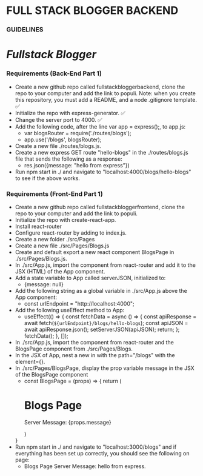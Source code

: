 # FULL STACK BLOGGER BACKEND

### GUIDELINES

# *Fullstack Blogger*

### Requirements (Back-End Part 1)
* Create a new github repo called fullstackbloggerbackend, clone the repo to your computer and add the link to populi. Note: when you create this repository, you must add a README, and a node .gitignore template. ✅
* Initialize the repo with express-generator. ✅
* Change the server port to 4000. ✅
* Add the following code, after the line var app = express();, to app.js:
  * var blogsRouter = require('./routes/blogs');
  * app.use('/blogs', blogsRouter);
* Create a new file ./routes/blogs.js.
* Create a new express GET route "hello-blogs" in the ./routes/blogs.js file that sends the following as a response:
  * res.json({message: "hello from express"})
* Run npm start in ./ and navigate to "localhost:4000/blogs/hello-blogs" to see if the above works.

### Requirements (Front-End Part 1)
* Create a new github repo called fullstackbloggerfrontend, clone the repo to your computer and add the link to populi.
* Initialize the repo with create-react-app.
* Install react-router
* Configure react-router by adding <BrowserRouter> to index.js.
* Create a new folder ./src/Pages
* Create a new file ./src/Pages/Blogs.js
* Create and default export a new react component BlogsPage in ./src/Pages/Blogs.js.
* In ./src/App.js, import the <Routes></Routes> component from react-router and add it to the JSX (HTML) of the App component. 
* Add a state variable to App called serverJSON, initialized to:
  * {message: null}
* Add the following string as a global variable in ./src/App.js above the App component:
  * const urlEndpoint =
  "http://localhost:4000";
* Add the following useEffect method to App:
  * useEffect(() => {
    const fetchData = async () => {
      const apiResponse = await fetch(`${urlEndpoint}/blogs/hello-blogs`);
      const apiJSON = await apiResponse.json();
      setServerJSON(apiJSON);
      return;
    };
    fetchData();
  }, []);
* In ./src/App.js, import the <Route> component from react-router and the BlogsPage component from ./src/Pages/Blogs.
* In the JSX of App, nest a new <Route> in <Routes> with the path="/blogs" with the element={<BlogsPage message={serverJSON.message}/>}.
* In ./src/Pages/BlogsPage, display the prop variable message in the JSX of the BlogsPage component 
  * const BlogsPage = (props) => {
    return (
      <div className="blogs-page">
        <h1>Blogs Page</h1>
        <p>Server Message: {props.message}</p>
      </div>
    )
  }
* Run npm start in ./ and navigate to "localhost:3000/blogs" and if everything has been set up correctly, you should see the following on page:
  * Blogs Page
    Server Message: hello from express.


